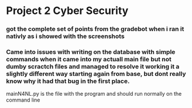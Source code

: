 # Project 2 Cyber Security

### got the complete set of points from the gradebot when i ran it nativly as i showed with the screenshots

### Came into issues with writing on the database with simple commands when it came into my actuall main file but not dumby scractch files and managed to resolve it working it a slightly different way starting again from base, but dont really know why it had that bug in the first place.

mainN4NL.py is the file with the program and should run normally on the command line
